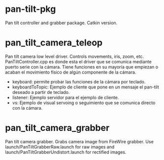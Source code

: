 pan-tilt-pkg
============

Pan tilt controller and grabber package.
Catkin version.

pan_tilt_camera_teleop
======================
Pan tilt camera low level driver. Controls movements, iris, zoom, etc.
PanTiltController.cpp es donde esta el driver que se comunica mediante 
puerto serie con la cámara. Tiene funciones en su mayoría que empiezan 
o acaban el movimiento físico de algún componente de la cámara.


* keyboard: permite probar las funciones de la cámara por teclado.
* keyboardToTopic: Ejemplo de cliente que pone en un mensaje el pan-tilt
deseado a partir de teclado.
* listener: Ejemplo servidor para el ejemplo de cliente.
* vs: Ejemplo de visual servoing o seguimiento que se comunica directo 
con la cámara. 

pan_tilt_camera_grabber
======================
Pan tilt camera grabber. Grabs camera image from FireWire grabber.
Use launch/PanTiltGrabberRaw.launch for raw images and 
launch/PanTiltGrabberUndistort.launch for rectified images.

